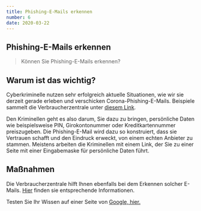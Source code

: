 ```yaml
---
title: Phishing-E-Mails erkennen 
number: 6
date: 2020-03-22
---
```


## Phishing-E-Mails erkennen 

> Können Sie Phishing-E-Mails erkennen?

## Warum ist das wichtig? 
Cyberkriminelle nutzen sehr erfolgreich aktuelle Situationen, wie wir sie derzeit gerade erleben und verschicken Corona-Phishing-E-Mails. Beispiele 
sammelt die Verbraucherzentrale unter <a href="https://www.verbraucherzentrale.nrw/aktuelle-meldungen/digitale-welt/achtung-phishing-wie-betrueger-die-coronakrise-in-emails-nutzen-45714" target="_blank">diesem Link</a>.

Den Kriminellen geht es also darum, Sie dazu zu bringen, persönliche Daten wie beispielsweise PIN, Girokontonummer oder Kreditkartennummer preiszugeben. Die Phishing-E-Mail wird dazu so konstruiert, dass sie Vertrauen schafft und den Eindruck erweckt, von einem echten Anbieter zu stammen. Meistens arbeiten die Kriminellen mit einem Link, der Sie zu einer Seite mit einer Eingabemaske für persönliche Daten führt.

## Maßnahmen 
Die Verbraucherzentrale hilft Ihnen ebenfalls bei dem Erkennen solcher E-Mails. <a href="https://www.verbraucherzentrale.de/sites/default/files/2018-11/Phishing_und_trojanische_Pferde_Angriffe_auf_den_eigenen_PC_erkennen_und_abwehren.pdf" target="_blank">Hier</a> finden sie entsprechende Informationen. 

Testen Sie Ihr Wissen auf einer Seite von <a href="https://phishingquiz.withgoogle.com/ " target="_blank"> Google, hier. </a>